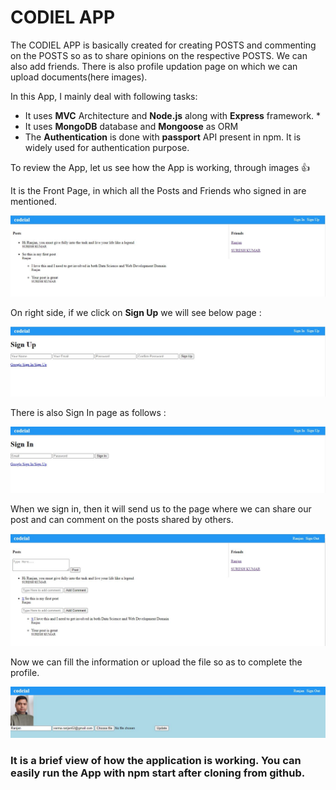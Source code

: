 # CODIEL APP

The CODIEL APP is basically created for creating POSTS and commenting on the POSTS so as to share opinions on the respective POSTS. We can also add friends. There is also profile updation page on which we can upload documents(here images).

In this App, I mainly deal with following tasks:

- It uses **MVC** Architecture and **Node.js** along with **Express** framework. \*
- It uses **MongoDB** database and **Mongoose** as ORM
- The **Authentication** is done with **passport** API present in npm. It is widely used for authentication purpose.

To review the App, let us see how the App is working, through images 👍

It is the Front Page, in which all the Posts and Friends who signed in are mentioned.

![Alt text](image/codiel_1.JPG)

On right side, if we click on **Sign Up** we will see below page :

![Alt text](image/codiel_2.JPG)

There is also Sign In page as follows :

![Alt text](image/codiel_3_signin.JPG)

When we sign in, then it will send us to the page where we can share our post and can comment on the posts shared by others.

![Alt text](image/codiel_4_signed.JPG)

Now we can fill the information or upload the file so as to complete the profile.

![Alt text](image/codiel_5_profile.JPG)

### It is a brief view of how the application is working. You can easily run the App with npm start after cloning from github.
